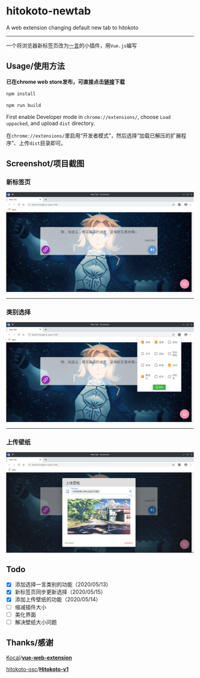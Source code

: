 # hitokoto-newtab
A web extension changing default new tab to hitokoto

___

一个将浏览器新标签页改为[一言](https://hitokoto.cn/)的小插件，用`Vue.js`编写

## Usage/使用方法

**已在chrome web store发布，可直接点击[链接](https://chrome.google.com/webstore/detail/hitokoto-newtab/idbfacpljhlamgmclfbpcaiiobcggpdm)下载**

```bash
npm install
```

```bash
npm run build
```

First enable Developer mode in `chrome://extensions/`, choose `Load uppacked`, and upload `dist` directory.

在`chrome://extensions/`里启用“开发者模式”，然后选择“加载已解压的扩展程序”、上传`dist`目录即可。

## Screenshot/项目截图

### 新标签页

![](images/newtab_2.png)

---

### 类别选择

![](images/popup_2.png)

---

### 上传壁纸

![](images/upload.png)

## Todo

+ [x] 添加选择一言类别的功能（2020/05/13）
+ [x] 新标签页同步更新选择（2020/05/15）
+ [x] 添加上传壁纸的功能（2020/05/14）
+ [ ] 缩减插件大小
+ [ ] 美化界面
+ [ ] 解决壁纸大小问题

## Thanks/感谢

[Kocal](https://github.com/Kocal)/**[vue-web-extension](https://github.com/Kocal/vue-web-extension)**

[hitokoto-osc](https://github.com/hitokoto-osc)/**[Hitokoto-v1](https://github.com/hitokoto-osc/Hitokoto-v1)**
